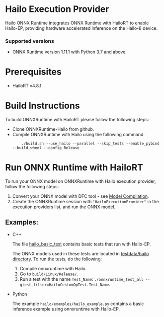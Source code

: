 # Hailo Execution Provider
Hailo ONNX Runtime integrates ONNX Runtime with HailoRT to enable Hailo-EP, providing hardware accelerated inference on the Hailo-8 device.

### Supported versions
* ONNX Runtime version 1.11.1 with Python 3.7 and above

# Prerequisites
* HailoRT v4.8.1

# Build Instructions
To build ONNXRuntime with HailoRT please follow the following steps:
* Clone ONNXRuntime-Hailo from github.
* Compile ONNXRuntime with Hailo using the following command:
    ```
        ./build.sh --use_hailo --parallel --skip_tests --enable_pybind --build_wheel --config Release
    ```

# Run ONNX Runtime with HailoRT
To run your ONNX model on ONNXRuntime with Hailo execution provider, follow the following steps:
1. Convert your ONNX model with DFC tool - see [Model Compilation](https://hailo.ai/developer-zone/documentation/dataflow-compiler/latest/?sp_referrer=compilation.html#for-inference-using-onnx-runtime).
2. Create the ONNXRuntime session with `"HailoExecutionProvider"` in the execution providers list, and run the ONNX model.

## Examples:
* C++

    The file [hailo_basic_test](./../onnxruntime/test/providers/hailo/hailo_basic_test.cc) contains basic tests that run with Hailo-EP.
    
    The ONNX models used in these tests are located in [testdata/hailo directory](./../onnxruntime/test/testdata/hailo/).
    To run the tests, do the following:
    1. Compile onnxruntime with Hailo.
    2. Go to `build/Linux/Release/`.
    3. Run a test with the name `Test_Name`: `./onnxruntime_test_all --gtest_filter=HailoCustomOpTest.Test_Name`.
* Python

    The example `hailo/examples/hailo_example.py` contains a basic inference example using onnxruntime with Hailo-EP.
